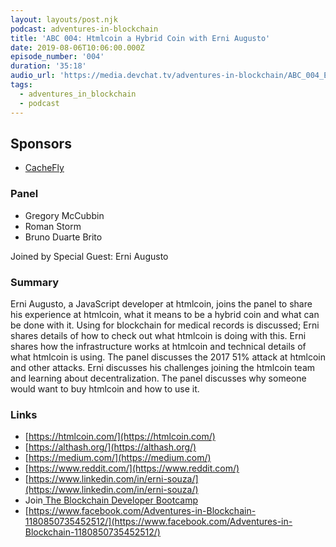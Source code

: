 ```yaml
---
layout: layouts/post.njk
podcast: adventures-in-blockchain
title: 'ABC 004: Htmlcoin a Hybrid Coin with Erni Augusto'
date: 2019-08-06T10:06:00.000Z
episode_number: '004'
duration: '35:18'
audio_url: 'https://media.devchat.tv/adventures-in-blockchain/ABC_004_Erni_Augusto.mp3'
tags:
  - adventures_in_blockchain
  - podcast
---
```

## **Sponsors**



*   [CacheFly](https://www.cachefly.com/)


### **Panel**



*   Gregory McCubbin
*   Roman Storm
*   Bruno Duarte Brito

Joined by Special Guest: Erni Augusto


### **Summary**

Erni Augusto, a JavaScript developer at htmlcoin, joins the panel to share his experience at htmlcoin, what it means to be a hybrid coin and what can be done with it. Using for blockchain for medical records is discussed; Erni shares details of how to check out what htmlcoin is doing with this. Erni shares how the infrastructure works at htmlcoin and technical details of what htmlcoin is using. The panel discusses the 2017 51% attack at htmlcoin and other attacks. Erni discusses his challenges joining the htmlcoin team and learning about decentralization. The panel discusses why someone would want to buy htmlcoin and how to use it. 

### **Links**



*   [https://htmlcoin.com/](https://htmlcoin.com/) 
*   [https://althash.org/](https://althash.org/) 
*   [https://medium.com/](https://medium.com/)
*   [https://www.reddit.com/](https://www.reddit.com/) 
*   [https://www.linkedin.com/in/erni-souza/](https://www.linkedin.com/in/erni-souza/)
*   Join[ The Blockchain Developer Bootcamp](http://www.dappuniversity.com/bootcamp)
*   [https://www.facebook.com/Adventures-in-Blockchain-1180850735452512/](https://www.facebook.com/Adventures-in-Blockchain-1180850735452512/)

